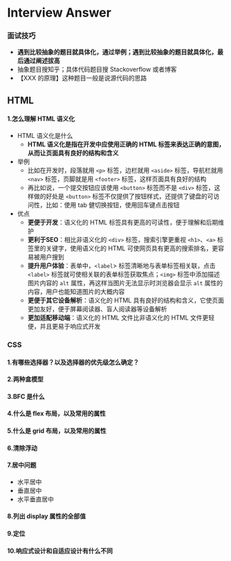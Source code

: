 # Interview Answer

### 面试技巧

- **遇到比较抽象的题目就具体化，通过举例；遇到比较抽象的题目就具体化，最后通过阐述拔高**
- 抽象题目搜知乎；具体代码题目搜 Stackoverflow 或者博客
- 【XXX 的原理】这种题目一般是说源代码的思路

## HTML
#### 1.怎么理解 HTML 语义化

- HTML 语义化是什么
  - **HTML 语义化是指在开发中应使用正确的 HTML 标签来表达正确的意图，从而让页面具有良好的结构和含义**
- 举例 
  - 比如在开发时，段落就用 `<p>` 标签，边栏就用 `<aside>` 标签，导航栏就用 `<nav>` 标签，页脚就是用 `<footer>` 标签，这样页面具有良好的结构
  - 再比如说，一个提交按钮应该使用 `<button>` 标签而不是 `<div>` 标签，这样做的好处是 `<button>` 标签不仅提供了按钮样式，还提供了键盘的可访问性，比如：使用 tab 健切换按钮，使用回车键点击按钮
- 优点
  - **更便于开发**：语义化的 HTML 标签具有更高的可读性，便于理解和后期维护
  - **更利于SEO**：相比非语义化的 `<div>` 标签，搜索引擎更重视 `<h1>`、`<a>` 标签里的关键字，使用语义化的 HTML 可使网页具有更高的搜索排名，更容易被用户搜到
  - **提升用户体验**：表单中，`<label`> 标签清晰地与表单标签相关联，点击 `<label>` 标签就可使相关联的表单标签获取焦点；`<img>` 标签中添加描述图片内容的 `alt` 属性，再这样当图片无法显示时浏览器会显示 `alt` 属性的内容，用户也能知道图片的大概内容
  - **更便于其它设备解析**：语义化的 HTML 具有良好的结构和含义，它使页面更加友好，便于屏幕阅读器、盲人阅读器等设备解析
  - **更加适配移动端**：语义化的 HTML 文件比非语义化的 HTML 文件更轻便，并且更易于响应式开发

### CSS

#### 1.有哪些选择器？以及选择器的优先级怎么确定？

#### 2.两种盒模型

#### 3.BFC 是什么

#### 4.什么是 flex 布局，以及常用的属性

#### 5.什么是 grid 布局，以及常用的属性

#### 6.清除浮动

#### 7.居中问题

- 水平居中
- 垂直居中
- 水平垂直居中

#### 8.列出 display 属性的全部值

#### 9.定位

#### 10.响应式设计和自适应设计有什么不同





